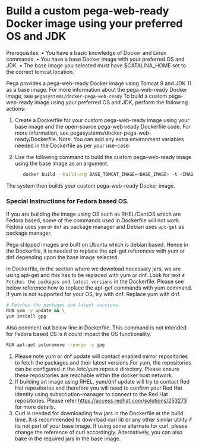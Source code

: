 # Build a custom pega-web-ready Docker image using your preferred OS and JDK

Prerequisites:
• You have a basic knowledge of Docker and Linux commands.
• You have a base Docker image with your preferred OS and JDK.
• The base image you selected must have $CATALINA_HOME set to the correct tomcat location.

Pega provides a pega-web-ready Docker image using Tomcat 9 and JDK 11 as a base image. For more information about the pega-web-ready Docker image, see `pegasystems/docker-pega-web-ready`
To build a custom pega-web-ready image using your preferred OS and JDK, perform the following actions:

1. Create a Dockerfile for your custom pega-web-ready image using your base image and the open-source pega-web-ready Dockerfile code. 
   For more information, see pegasystems/docker-pega-web-ready/Dockerfile.
   Note: You can add any extra environment variables needed in the Dockerfile as per your use-case.

2. Use the following command to build the custom pega-web-ready image using the base image as an argument.
     ```bash
        docker build --build-arg BASE_TOMCAT_IMAGE=<BASE_IMAGE> -t <IMAGE_NAME> .
     ```
     
The system then builds your custom pega-web-ready Docker image.


### Special Instructions for Fedora based OS.

If you are building the image using OS such as RHEL/CentOS which are Fedora based, some of the commands used in Dockerfile will not work.
Fedora uses `yum` or `dnf` as package manager and Debian uses `apt-get` as package manager.

Pega shipped images are built on Ubuntu which is debian based.
Hence in the Dockerfile, it is needed to replace the apt-get references with yum or dnf depending upon the base image selected.

In Dockerfile, in the section where we download necessary jars, we are using apt-get and this has to be replaced with yum or dnf. Look for text `# Fetches the packages and latest versions` in the Dockerfile.
Please see below reference how to replace the apt-get commands with yum command. If yum is not supported for your OS, try with dnf. Replace yum with dnf.

```bash
# Fetches the packages and latest versions.
RUN yum -y update && \
yum install gpg

```
Also comment out below line in Dockerfile. This command is not intended for Fedora based OS is it could impact the OS functionality.
```bash
RUN apt-get autoremove --purge -y gpg
```

1. Please note yum or dnf update will contact enabled mirror repositories to fetch the packages and their latest versions.For yum, the repositories can be configured in the /etc/yum.repos.d directory.
   Please ensure these repositories are reachable within the docker host network.
2. If building an image using RHEL, yum/dnf update will try to contact Red Hat repositories and therefore you will need to confirm your Red Hat identity using subscription-manager to connect to
   the Red Hat repositories. Please refer https://access.redhat.com/solutions/253273 for more details.
3. Curl is needed for downloading few jars in the Dockerfile at the build time. It is recommended to download curl lib or any other similar utility if its not part of your base image.
   If using some alternate for curl, please change the reference of curl accordingly. Alternatively, you can also bake in the required jars in the base image.
